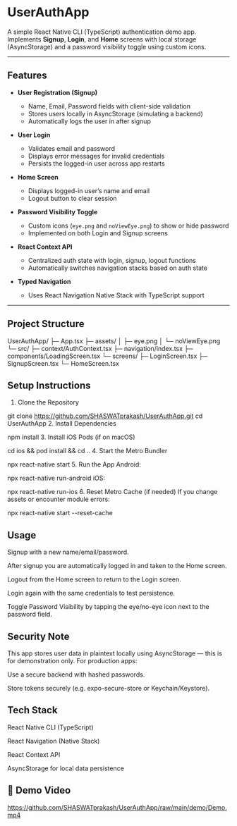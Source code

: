 # UserAuthApp

A simple React Native CLI (TypeScript) authentication demo app.  
Implements **Signup**, **Login**, and **Home** screens with local storage (AsyncStorage) and a password visibility toggle using custom icons.

---

##  Features

- **User Registration (Signup)**  
  - Name, Email, Password fields with client-side validation  
  - Stores users locally in AsyncStorage (simulating a backend)  
  - Automatically logs the user in after signup  

- **User Login**  
  - Validates email and password  
  - Displays error messages for invalid credentials  
  - Persists the logged-in user across app restarts  

- **Home Screen**  
  - Displays logged-in user’s name and email  
  - Logout button to clear session  

- **Password Visibility Toggle**  
  - Custom icons (`eye.png` and `noViewEye.png`) to show or hide password  
  - Implemented on both Login and Signup screens  

- **React Context API**  
  - Centralized auth state with login, signup, logout functions  
  - Automatically switches navigation stacks based on auth state  

- **Typed Navigation**  
  - Uses React Navigation Native Stack with TypeScript support  

---

##  Project Structure

UserAuthApp/
├─ App.tsx
├─ assets/
│ ├─ eye.png
│ └─ noViewEye.png
└─ src/
├─ context/AuthContext.tsx
├─ navigation/index.tsx
├─ components/LoadingScreen.tsx
└─ screens/
├─ LoginScreen.tsx
├─ SignupScreen.tsx
└─ HomeScreen.tsx




##  Setup Instructions

 1. Clone the Repository

 git clone https://github.com/SHASWATprakash/UserAuthApp.git
 cd UserAuthApp
 2. Install Dependencies

 npm install
3. Install iOS Pods (if on macOS)

 cd ios && pod install && cd ..
4. Start the Metro Bundler


 npx react-native start
5. Run the App
Android:



 npx react-native run-android
iOS:



 npx react-native run-ios
6. Reset Metro Cache (if needed)
If you change assets or encounter module errors:


 npx react-native start --reset-cache

##  Usage
Signup with a new name/email/password.

After signup you are automatically logged in and taken to the Home screen.

Logout from the Home screen to return to the Login screen.

Login again with the same credentials to test persistence.

Toggle Password Visibility by tapping the eye/no-eye icon next to the password field.

##  Security Note
This app stores user data in plaintext locally using AsyncStorage — this is for demonstration only.
For production apps:

Use a secure backend with hashed passwords.

Store tokens securely (e.g. expo-secure-store or Keychain/Keystore).

##  Tech Stack
React Native CLI (TypeScript)

React Navigation (Native Stack)

React Context API

AsyncStorage for local data persistence



## 🎥 Demo Video

https://github.com/SHASWATprakash/UserAuthApp/raw/main/demo/Demo.mp4
